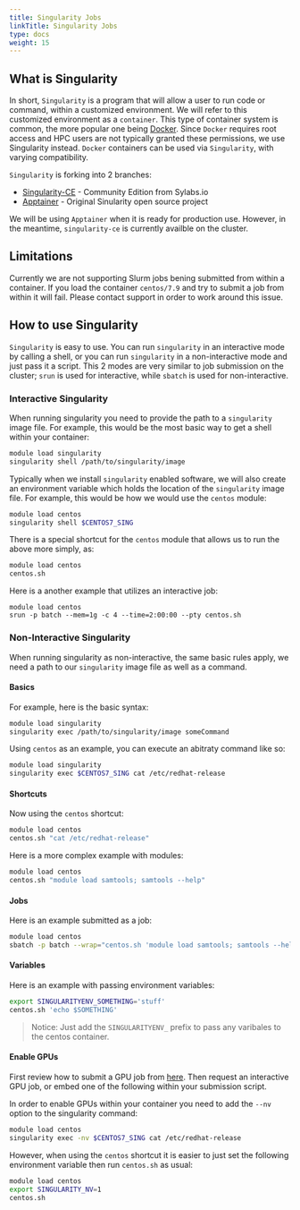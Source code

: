 ```yaml
---
title: Singularity Jobs
linkTitle: Singularity Jobs
type: docs
weight: 15
---
```


## What is Singularity

In short, `Singularity` is a program that will allow a user to run code or command, within a customized environment.
We will refer to this customized environment as a `container`.
This type of container system is common, the more popular one being [Docker](https://www.docker.com/).
Since `Docker` requires root access and HPC users are not typically granted these permissions, we use Singularity instead.
`Docker` containers can be used via `Singularity`, with varying compatibility.

`Singularity` is forking into 2 branches:

* [Singularity-CE](https://sylabs.io/) - Community Edition from Sylabs.io
* [Apptainer](https://apptainer.org/) - Original Sinularity open source project

We will be using `Apptainer` when it is ready for production use.
However, in the meantime, `singularity-ce` is currently availble on the cluster.

## Limitations

Currently we are not supporting Slurm jobs bening submitted from within a container.
If you load the container `centos/7.9` and try to submit a job from within it will fail.
Please contact support in order to work around this issue.

## How to use Singularity

`Singularity` is easy to use.
You can run `singularity` in an interactive mode by calling a shell, or you can run `singularity` in a non-interactive mode and just pass it a script.
This 2 modes are very similar to job submission on the cluster; `srun` is used for interactive, while `sbatch` is used for non-interactive.


### Interactive Singularity

When running singularity you need to provide the path to a `singularity` image file.
For example, this would be the most basic way to get a shell within your container:

```bash
module load singularity
singularity shell /path/to/singularity/image
```

Typically when we install `singularity` enabled software, we will also create an environment variable which holds the location of the `singularity` image file.
For example, this would be how we would use the `centos` module:

```bash
module load centos
singularity shell $CENTOS7_SING
```

There is a special shortcut for the `centos` module that allows us to run the above more simply, as:

```bash
module load centos
centos.sh
```

Here is a another example that utilizes an interactive job:

```
module load centos
srun -p batch --mem=1g -c 4 --time=2:00:00 --pty centos.sh
```

### Non-Interactive Singularity

When running singularity as non-interactive, the same basic rules apply, we need a path to our `singularity` image file as well as a command.

#### Basics

For example, here is the basic syntax:

```bash
module load singularity
singularity exec /path/to/singularity/image someCommand
```

Using `centos` as an example, you can execute an abitraty command like so:

```bash
module load singularity
singularity exec $CENTOS7_SING cat /etc/redhat-release
```

#### Shortcuts

Now using the `centos` shortcut:

```bash
module load centos
centos.sh "cat /etc/redhat-release"
```

Here is a more complex example with modules:

```bash
module load centos
centos.sh "module load samtools; samtools --help"
```

#### Jobs

Here is an example submitted as a job:

```bash
module load centos
sbatch -p batch --wrap="centos.sh 'module load samtools; samtools --help'"
```

#### Variables

Here is an example with passing environment variables:

```bash
export SINGULARITYENV_SOMETHING='stuff'
centos.sh 'echo $SOMETHING'
```

> Notice: Just add the `SINGULARITYENV_` prefix to pass any varibales to the centos container.

#### Enable GPUs

First review how to submit a GPU job from [here](/manuals/hpc_cluster/jobs/#gpu-jobs).
Then request an interactive GPU job, or embed one of the following within your submission script.

In order to enable GPUs within your container you need to add the `--nv` option to the singularity command:

```bash
module load centos
singularity exec -nv $CENTOS7_SING cat /etc/redhat-release
```

However, when using the `centos` shortcut it is easier to just set the following environment variable then run `centos.sh` as usual:

```bash
module load centos
export SINGULARITY_NV=1
centos.sh
```

